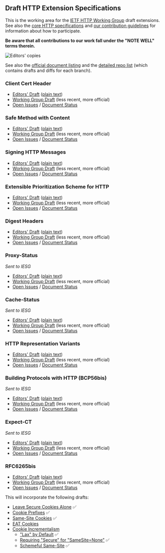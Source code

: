 ## Draft HTTP Extension Specifications

This is the working area for the [IETF HTTP Working Group](https://httpwg.org/) draft extensions. See also the [core HTTP specifications](https://github.com/httpwg/http-core/) and [our contribution guidelines](CONTRIBUTING.md) for information about how to participate.

**Be aware that all contributions to our work fall under the "NOTE WELL" terms therein.**

![Editors' copies](https://github.com/httpwg/http-extensions/workflows/Update%20Editor's%20Copy/badge.svg)

See also the [official document listing](https://datatracker.ietf.org/wg/httpbis/documents/) and the [detailed repo list](https://httpwg.org/http-extensions/) (which contains drafts and diffs for each branch).


### Client Cert Header

* [Editors' Draft](https://httpwg.org/http-extensions/draft-ietf-httpbis-client-cert-field.html) ([plain text](https://httpwg.org/http-extensions/draft-ietf-httpbis-client-cert-field.txt))
* [Working Group Draft](https://tools.ietf.org/html/draft-ietf-httpbis-client-cert-field) (less recent, more official)
* [Open Issues](https://github.com/httpwg/http-extensions/issues?q=is%3Aopen+is%3Aissue+label%3Aclient-cert-field) / [Document Status](https://datatracker.ietf.org/doc/draft-ietf-httpbis-client-cert-field/)


### Safe Method with Content

* [Editors' Draft](https://httpwg.org/http-extensions/draft-ietf-httpbis-safe-method-w-body.html) ([plain text](https://httpwg.org/http-extensions/draft-ietf-httpbis-safe-method-w-body.txt))
* [Working Group Draft](https://tools.ietf.org/html/draft-ietf-httpbis-safe-method-w-body) (less recent, more official)
* [Open Issues](https://github.com/httpwg/http-extensions/issues?q=is%3Aopen+is%3Aissue+label%3Asafe-method-w-body) / [Document Status](https://datatracker.ietf.org/doc/draft-ietf-httpbis-safe-method-w-body/)


### Signing HTTP Messages

* [Editors' Draft](https://httpwg.org/http-extensions/draft-ietf-httpbis-message-signatures.html) ([plain text](https://httpwg.org/http-extensions/draft-ietf-httpbis-message-signatures.txt))
* [Working Group Draft](https://tools.ietf.org/html/draft-ietf-httpbis-message-signatures) (less recent, more official)
* [Open Issues](https://github.com/httpwg/http-extensions/issues?q=is%3Aopen+is%3Aissue+label%3Asignatures) / [Document Status](https://datatracker.ietf.org/doc/draft-ietf-httpbis-message-signatures/)


### Extensible Prioritization Scheme for HTTP

* [Editors' Draft](https://httpwg.org/http-extensions/draft-ietf-httpbis-priority.html) ([plain text](https://httpwg.org/http-extensions/draft-ietf-httpbis-priority.txt))
* [Working Group Draft](https://tools.ietf.org/html/draft-ietf-httpbis-priority) (less recent, more official)
* [Open Issues](https://github.com/httpwg/http-extensions/issues?q=is%3Aopen+is%3Aissue+label%3Apriorities) / [Document Status](https://datatracker.ietf.org/doc/draft-ietf-httpbis-priority/)


### Digest Headers

* [Editors' Draft](https://httpwg.org/http-extensions/draft-ietf-httpbis-digest-headers.html) ([plain text](https://httpwg.org/http-extensions/draft-ietf-httpbis-digest-headers.txt))
* [Working Group Draft](https://tools.ietf.org/html/draft-ietf-httpbis-digest-headers) (less recent, more official)
* [Open Issues](https://github.com/httpwg/http-extensions/issues?q=is%3Aopen+is%3Aissue+label%3Adigest-headers) / [Document Status](https://datatracker.ietf.org/doc/draft-ietf-httpbis-digest-headers/)


### Proxy-Status

*Sent to IESG*

* [Editors' Draft](https://httpwg.org/http-extensions/draft-ietf-httpbis-proxy-status.html) ([plain text](https://httpwg.org/http-extensions/draft-ietf-httpbis-proxy-status.txt))
* [Working Group Draft](https://tools.ietf.org/html/draft-ietf-httpbis-proxy-status) (less recent, more official)
* [Open Issues](https://github.com/httpwg/http-extensions/issues?q=is%3Aopen+is%3Aissue+label%3Aproxy-status) / [Document Status](https://datatracker.ietf.org/doc/draft-ietf-httpbis-proxy-status/)


### Cache-Status

*Sent to IESG*

* [Editors' Draft](https://httpwg.org/http-extensions/draft-ietf-httpbis-cache-header.html) ([plain text](https://httpwg.org/http-extensions/draft-ietf-httpbis-cache-header.txt))
* [Working Group Draft](https://tools.ietf.org/html/draft-ietf-httpbis-cache-header) (less recent, more official)
* [Open Issues](https://github.com/httpwg/http-extensions/issues?q=is%3Aopen+is%3Aissue+label%3Acache-header) / [Document Status](https://datatracker.ietf.org/doc/draft-ietf-httpbis-cache-header/)


### HTTP Representation Variants

* [Editors' Draft](https://httpwg.org/http-extensions/draft-ietf-httpbis-variants.html) ([plain text](https://httpwg.org/http-extensions/draft-ietf-httpbis-variants.txt))
* [Working Group Draft](https://tools.ietf.org/html/draft-ietf-httpbis-variants) (less recent, more official)
* [Open Issues](https://github.com/httpwg/http-extensions/issues?q=is%3Aopen+is%3Aissue+label%3Avariants) / [Document Status](https://datatracker.ietf.org/doc/draft-ietf-httpbis-variants/)


### Building Protocols with HTTP (BCP56bis)

*Sent to IESG*

* [Editors' Draft](https://httpwg.org/http-extensions/draft-ietf-httpbis-bcp56bis.html) ([plain text](https://httpwg.org/http-extensions/draft-ietf-httpbis-bcp56bis.txt))
* [Working Group Draft](https://tools.ietf.org/html/draft-ietf-httpbis-bcp56bis) (less recent, more official)
* [Open Issues](https://github.com/httpwg/http-extensions/issues?q=is%3Aopen+is%3Aissue+label%3Abcp56bis) / [Document Status](https://datatracker.ietf.org/doc/draft-ietf-httpbis-bcp56bis/)


### Expect-CT

*Sent to IESG*

* [Editors' Draft](https://httpwg.org/http-extensions/draft-ietf-httpbis-expect-ct.html) ([plain text](https://httpwg.org/http-extensions/draft-ietf-httpbis-expect-ct.txt))
* [Working Group Draft](https://tools.ietf.org/html/draft-ietf-httpbis-expect-ct) (less recent, more official)
* [Open Issues](https://github.com/httpwg/http-extensions/issues?q=is%3Aopen+is%3Aissue+label%3Aexpect-ct) / [Document Status](https://datatracker.ietf.org/doc/draft-ietf-httpbis-expect-ct/)


### RFC6265bis

* [Editors' Draft](https://httpwg.org/http-extensions/draft-ietf-httpbis-rfc6265bis.html) ([plain text](https://httpwg.org/http-extensions/draft-ietf-httpbis-rfc6265bis.txt))
* [Working Group Draft](https://tools.ietf.org/html/draft-ietf-httpbis-rfc6265bis) (less recent, more official)
* [Open Issues](https://github.com/httpwg/http-extensions/issues?q=is%3Aopen+is%3Aissue+label%3A6265bis) / [Document Status](https://datatracker.ietf.org/doc/draft-ietf-httpbis-rfc6265bis/)

This will incorporate the following drafts:
* [Leave Secure Cookies Alone](https://tools.ietf.org/html/draft-ietf-httpbis-cookie-alone) ✅
* [Cookie Prefixes](https://tools.ietf.org/html/draft-ietf-httpbis-cookie-prefixes) ✅
* [Same-Site Cookies](https://tools.ietf.org/html/draft-ietf-httpbis-cookie-same-site) ✅
* [EAT Cookies](https://tools.ietf.org/html/draft-thomson-http-omnomnom)
* [Cookie Incrementalism](https://tools.ietf.org/html/draft-west-cookie-incrementalism)
  *  ["Lax" by Default](https://tools.ietf.org/html/draft-west-cookie-incrementalism-01#section-3.1) ✅
  *  [Requiring "Secure" for "SameSite=None"](https://tools.ietf.org/html/draft-west-cookie-incrementalism-01#section-3.2) ✅
  *  [Schemeful Same-Site](https://tools.ietf.org/html/draft-west-cookie-incrementalism-01#section-3.3) ✅

